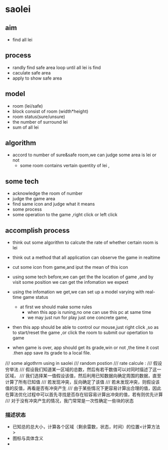 # saolei
## aim
- find all lei

## process
- randly find safe area
loop until all lei is find
- caculate safe area  
- apply to show safe area


## model
- room (lei/safe)
- block consist of room (width*height)
- room status(sure/unsure)
- the number of surround lei
- sum of all lei

## algorithm
- accord to number of sure&safe room,we can judge some area is lei or not
  - some room contains vertain quentity of lei ,

## some tech
- acknowledge the room of number
- judge the game area
- find same icon and judge what it means
- some process
- some operation to the game ,right click or left click

## accomplish process
- think out some algorithm to calcute the rate of whether certain room is lei
- think out a method that all application can observe the game in realtime
- cut some icon from game,and iput the mean of this icon
- using some tech before,we can get the the location of game ,and by visit some position we can get the infomation we expext
- using the  infomation we get,we can set up a model varying with real-time game status
  - at first we should make some rules
    - when this app is runing,no one can use this pc at same time
    - we may just run for play just one concrete game,

- then this app should be able to control our mouse,just right click ,so as to start/reset the game ,or click the room to submit our opertation to game
- when game is over, app should get its grade,win or not ,the time it cost .then app save its grade to a local file.


/// some algothrm using in saolei
/// random postion
/// rate calcule :
/// 假设穷举法
/// 假设我们知道某一区域的总数，然后有若干数值可以对同时描述了这一区域，
/// 我们选择某一值假设该值，然后利用已知数据向确定周围的数据，直至计算了所有已知值
///  若发现冲突，反向确定了该值
///  若未发现冲突，则假设该值的反值，再看是否有冲突产生
/// 由于某些情况下更容易计算出合理的值，因此在算法优化过程中可以首先寻找是否存在较容易计算出冲突的值，若有则优先计算
/// 对于没有冲突产生的情况，我门常常是一次性确定一些块的状态





### 描述状态

- 已知总的总大小，计算各个区域（剩余雷数，状态，时间）的位置<计算方法>
- 图标与具体含义 
- 



